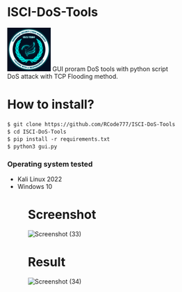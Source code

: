 # ISCI-DoS-Tools
<img src="https://github.com/RCode777/ISCI-DoS-Tools/blob/main/assets/isci07.png?raw=true" width="100px">
GUI proram DoS tools with python script <br>
DoS attack with TCP Flooding method.

# How to install?

`$ git clone https://github.com/RCode777/ISCI-DoS-Tools`
<br>
`$ cd ISCI-DoS-Tools`
<br>
`$ pip install -r requirements.txt`
<br>
`$ python3 gui.py`

### Operating system tested

<ul>
  <li>
    Kali Linux 2022
  </li>
  <li>
    Windows 10
  </li>
<ul>

# Screenshot
![Screenshot (33)](https://user-images.githubusercontent.com/92700881/199250095-4ef39427-dc19-47b7-af0c-3a64797c8de7.png)
# Result
![Screenshot (34)](https://user-images.githubusercontent.com/92700881/199251879-ab45024c-d67e-4998-b57d-851cd221483e.png)
